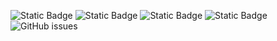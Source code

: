 ![Static Badge](https://img.shields.io/badge/blacklists-60-000000) ![Static Badge](https://img.shields.io/badge/blacklisted-2687698-cc0000) ![Static Badge](https://img.shields.io/badge/whitelisted-2244-00CC00) ![Static Badge](https://img.shields.io/badge/streaming_blacklist-28107-000000) ![GitHub issues](https://img.shields.io/github/issues/fabriziosalmi/blacklists)
